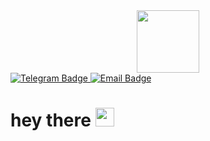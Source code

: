 <div id="header" align="center">
  <img src="https://i.giphy.com/media/v1.Y2lkPTc5MGI3NjExcXQxOWJuMGRzc3o5N3pmN2E3b3RtaW1sendpeGtlMmIzejJ4MW1obCZlcD12MV9pbnRlcm5hbF9naWZfYnlfaWQmY3Q9Zw/l46Cy1rHbQ92uuLXa/giphy.gif" width="100"/>
</div>
<div id="badges">
  <a href = "https://t.me/justforjobs1">
    <img src="https://img.shields.io/badge/Telegram-blue?style=for-the-badge&logo=Telegram&logoColor=white" alt="Telegram Badge"/>
  </a>
  <a href = "mailto:jobproductmail@gmail.com">
    <img src="https://img.shields.io/badge/Email-grey?style=for-the-badge&logo=gmail&logoColor=white" alt="Email Badge"/>
  </a>
</div>
<img src="https://komarev.com/ghpvc/?username=stanexd&style=flat-square&color=blue" alt=""/>
<h1>
  hey there
  <img src="https://media.giphy.com/media/hvRJCLFzcasrR4ia7z/giphy.gif" width="30px"/>
</h1>
